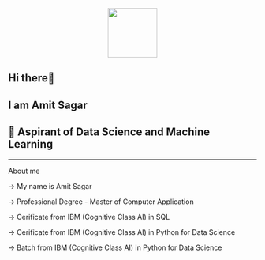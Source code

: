 <div id="header" align="center">
  <img src="https://i.giphy.com/media/v1.Y2lkPTc5MGI3NjExaXR3YjNraG4wMTFveG80MnQ0N3ZzNTNpbHBqOXl6c2hsNTRzb29uNSZlcD12MV9pbnRlcm5hbF9naWZfYnlfaWQmY3Q9Zw/MPxg9U887PS0B8XT4J/giphy.gif" width="100"/>
</div>



## Hi there👋 
## I am Amit Sagar
## 🌱 Aspirant of Data Science and Machine Learning


______________________________________________________________________________________________
About me 


-> My name is Amit Sagar      

-> Professional Degree - Master of Computer Application

-> Cerificate from IBM (Cognitive Class AI) in SQL

-> Cerificate from IBM (Cognitive Class AI) in Python for Data Science

-> Batch from IBM (Cognitive Class AI) in Python for Data Science







<!--
**SagarAmit29/SagarAmit29** is a ✨ _special_ ✨ repository because its `README.md` (this file) appears on your GitHub profile.

Here are some ideas to get you started:

- 🔭 I’m currently working on ...
- 🌱 I’m currently learning ...
- 👯 I’m looking to collaborate on ...
- 🤔 I’m looking for help with ...
- 💬 Ask me about ...
- 📫 How to reach me: ...
- 😄 Pronouns: ...
- ⚡ Fun fact: ...
-->
